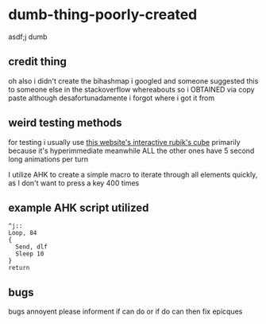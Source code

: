 # dumb-thing-poorly-created
asdf;j
dumb
## credit thing
oh also i didn't create the bihashmap i googled and someone suggested this to someone else in the stackoverflow whereabouts so i OBTAINED via copy paste although desafortunadamente i forgot where i got it from

## weird testing methods
for testing i usually use [this website's interactive rubik's cube](https://ruwix.com/online-rubiks-cube-solver-program/) primarily because it's hyperimmediate meanwhile ALL the other ones have 5 second long animations per turn

I utilize AHK to create a simple macro to iterate through all elements quickly, as I don't want to press a key 400 times

## example AHK script utilized
```autohotkey
^j::
Loop, 84
{
  Send, dlf
  Sleep 10
}
return
```

## bugs
bugs annoyent please informent if can do or if do can then fix epicques
